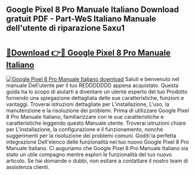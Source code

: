 ## Google Pixel 8 Pro Manuale Italiano Download gratuit PDF - Part-WeS Italiano Manuale dell'utente di riparazione 5axu1

# <h2><a href="http://dfdmos.blite.top/?on=Google+Pixel+8+Pro+Manuale+Italiano">🔗Download 👉🔴 Google Pixel 8 Pro Manuale Italiano</a></h2>

[![Google Pixel 8 Pro Manuale Italiano download](https://i.imgur.com/lujVjoI.png)](http://dfdmos.blite.top/?on=Google+Pixel+8+Pro+Manuale+Italiano)
Saluti e benvenuto nel manuale Dell'utente per il tuo REDDDDDDD appena acquistato. Questa guida ha lo scopo di aiutarti a diventare un utente esperto del tuo Prodotto fornendo una spiegazione dettagliata delle sue caratteristiche, funzioni e vantaggi. Troverai istruzioni dettagliate per L'installazione, L'uso, la manutenzione e la risoluzione dei problemi. Prima di utilizzare Google Pixel 8 Pro Manuale Italiano, familiarizzare con le sue caratteristiche e caratteristiche leggendo questo Manuale utente. Troverai istruzioni chiare per L'installazione, la configurazione e il funzionamento, nonché suggerimenti per la risoluzione dei problemi comuni. Goditi la perfetta integrazione Dell'elenco delle funzionalità nel tuo nuovo Google Pixel 8 Pro Manuale Italiano. Ci auguriamo che Google Pixel 8 Pro Manuale Italiano sia stato un utile compagno mentre esplori le funzionalità del tuo nuovo articolo. Se hai domande o dubbi, non esitare a contattare il nostro team di assistenza clienti.
